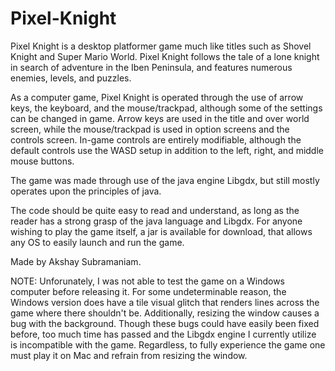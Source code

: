 Pixel-Knight
============
Pixel Knight is a desktop platformer game much like  titles such as Shovel Knight and Super Mario World.
Pixel Knight follows the tale of a lone knight in search of adventure in the Iben Peninsula, and features numerous enemies, levels, and puzzles. 

As a computer game, Pixel Knight is operated through the use of arrow keys, the keyboard, and the mouse/trackpad, 
although some of the settings can be changed in game. Arrow keys are used in the title and over world screen, while the 
mouse/trackpad is used in option screens and the controls screen. In-game controls are entirely modifiable, although the default 
controls use the WASD setup in addition to the left, right, and middle mouse buttons. 

The game was made through use of the java engine Libgdx, but still mostly operates upon the principles of java. 

The code should be quite easy to read and understand, as long as the reader has a strong grasp of the java language and Libgdx. For anyone wishing to play the game itself, a jar is available for download, that allows any OS to easily launch and run the game.

Made by Akshay Subramaniam.

NOTE: Unforunately, I was not able to test the game on a Windows computer before releasing it. For some undeterminable reason, the Windows version does have a tile visual glitch that renders lines across the game where there shouldn't be. Additionally, resizing the window causes a bug with the background. Though these bugs could have easily been fixed before, too much time has passed and the Libgdx engine I currently utilize is incompatible with the game. Regardless, to fully experience the game one must play it on Mac and refrain from resizing the window. 
